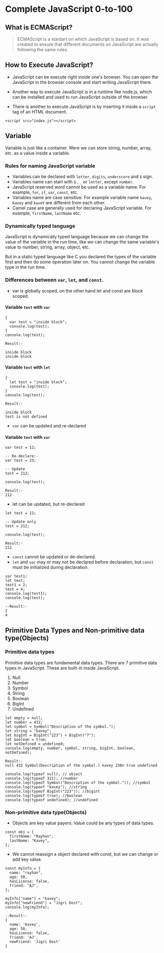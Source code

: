 # Complete JavaScript 0-to-100

## What is ECMAScript?

> ECMAScript is a stardart on which JavaScript is based on. It was created to ensure that different documents on JavaScript are actually following the same rules.

## How to Execute JavaScript?

- JavaScript can be execute right inside one's browser. You can open the JavaScript in the browser console and start writing JavaScript there.

- Another way to execute JavaScript is in a runtime like node.js, which can be installed and used to run JavaScript outside of the browser.

- There is another to execute JavaScript is by inserting it inside a `script` tag of an HTML document.

```
<script src="index.js"></script>
```

## Variable

Variable is just like a container. Were we can store string, number, array, etc. as a value inside a variable.

### Rules for naming JavaScript variable

- Variables can be declared with `letter`, `digits`, `underscore` and `$` sign.
- Variables name can start with `$` , `_` or `letter`, except `number`.
- JavaScript reserved word cannot be used as a variable name. For example, `for`, `if`, `var`, `const`, etc.
- Variables name are case sensitive. For example variable name `kavey`, `Kavey` and `kaveY` are different from each other.
- Camel case are generally used for declaring JavaScript variable. For example, `firstName`, `lastName` etc.

### Dynamically typed language

JavaScript is dynamically typed language because we can change the value of the variable in the run time, like we can change the same variable's value to number, string, array, object, etc.

But in a static typed language like C you declared the types of the variable first and then do some operation later on. You cannot change the variable type in the run time.

### Differences between `var`, `let`, and `const`.

- var is globally scoped, on the other hand let and const are block scoped.

#### Variable `test` with `var`

```
{
  var test = "inside block";
  console.log(test);
}
console.log(test);

Result:-

inside block
inside block
```

#### Variable `test` with `let`

```
{
  let test = "inside block";
  console.log(test);
}
console.log(test);

Result:-

inside block
test is not defined
```

- `var` can be updated and re-declared

#### Variable `test` with `var`

```
var test = 12;

-- Re-declare:-
var test = 23;

-- Update
test = 212;

console.log(test);

Result:-
212
```

- let can be updated, but re-declared

```
let test = 12;

-- Update only
test = 212;

console.log(test);

Result:-
212
```

- `const` cannot be updated or de-declared.
- `let` and `var` may or may not be declared before declaration, but `const` must be initialized during declaration.

```
var test1;
let test;
test1 = 2;
test = 4;
console.log(test1);
console.log(test);

--Result:-
2
4
```

## Primitive Data Types and Non-primitive data type(Objects)

### Primitive data types

Primitive data types are fundamental data types. There are 7 primitive data types in JavaScript. These are built-in inside JavaScript.

1. Null
2. Number
3. Symbol
4. String
5. Boolean
6. BigInt
7. Undefined

```
let empty = null;
let number = 432;
let symbol = Symbol("Description of the symbol.");
let string = "kavey";
let bigInt = BigInt("223") + BigInt("7");
let boolean = true;
let notDefined = undefined;
console.log(empty, number, symbol, string, bigInt, boolean, notDefined);

Result:-
null 432 Symbol(Description of the symbol.) kavey 230n true undefined
```

```
console.log(typeof null); // object
console.log(typeof 321); //number
console.log(typeof Symbol("Description of the symbol.")); //symbol
console.log(typeof "kavey"); //string
console.log(typeof BigInt("223")); //bigint
console.log(typeof true); //boolean
console.log(typeof undefined); //undefined
```

### Non-primitive data type(Objects)

- Objects are key value payers. Value could be any types of data types.

```
const obj = {
  firstName: "Rayhan",
  lastName: "Kavey",
};
```

- We cannot reassign a object declared with const, but we can change or add key value.

```
const myInfo = {
  name: "rayhan",
  age: 50,
  hasLicense: false,
  friend: "AJ",
};

myInfo["name"] = "kavey";
myInfo["newFriend"] = "Jigri Dost";
console.log(myInfo);

--Result:-
{
  name: 'kavey',
  age: 50,
  hasLicense: false,
  friend: 'AJ',
  newFriend: 'Jigri Dost'
}
```
